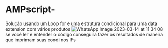# AMPscript-
Solução usando um Loop for e uma estrutura condicional para uma data extension com vários produtos 
![WhatsApp Image 2023-03-14 at 11 34 08](https://user-images.githubusercontent.com/101661686/225035252-8ce1cd9c-5353-4cde-aae0-72b44fae7f06.jpeg)
se  você ler e entender o código conseguira fazer os resultados de maneira que imprimam suas condi  nos IFs
